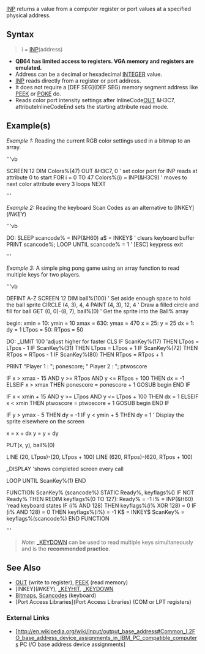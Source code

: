 [INP](INP) returns a value from a computer register or port values at a specified physical address.


## Syntax

>  i = [INP](INP)(address)


* **QB64 has limited access to registers. VGA memory and registers are emulated.**
* Address can be a decimal or hexadecimal [INTEGER](INTEGER) value.
* [INP](INP) reads directly from a register or port address.
* It does not require a [DEF SEG](DEF SEG) memory segment address like [PEEK](PEEK) or [POKE](POKE) do.
* Reads color port intensity settings after InlineCode[OUT](OUT) &H3C7, attributeInlineCodeEnd sets the starting attribute read mode.


## Example(s)

*Example 1:* Reading the current RGB color settings used in a bitmap to an array.

'''vb

 SCREEN 12
 DIM Colors%(47)
 OUT &H3C7, 0 ' set color port for INP reads at attribute 0 to start
 FOR i = 0 TO 47
 Colors%(i) = INP(&H3C9) ' moves to next color attribute every 3 loops
 NEXT 

'''


*Example 2:* Reading the keyboard Scan Codes as an alternative to [INKEY$](INKEY$)

'''vb

 DO: SLEEP
    scancode% = INP(&H60)
    a$ = INKEY$ ' clears keyboard buffer
    PRINT scancode%; 
 LOOP UNTIL scancode% = 1 ' [ESC] keypress exit 

'''


*Example 3:* A simple ping pong game using an array function to read multiple keys for two players.

'''vb

DEFINT A-Z
SCREEN 12
DIM ball%(100)        ' Set aside enough space to hold the ball sprite
CIRCLE (4, 3), 4, 4
PAINT (4, 3), 12, 4   ' Draw a filled circle and fill for ball
GET (0, 0)-(8, 7), ball%(0) ' Get the sprite into the Ball% array

begin:
xmin = 10: ymin = 10
xmax = 630: ymax = 470
x = 25: y = 25
dx = 1: dy = 1
LTpos = 50: RTpos = 50

DO: _LIMIT 100 'adjust higher for faster
CLS
IF ScanKey%(17) THEN LTpos = LTpos - 1
IF ScanKey%(31) THEN LTpos = LTpos + 1
IF ScanKey%(72) THEN RTpos = RTpos - 1
IF ScanKey%(80) THEN RTpos = RTpos + 1

PRINT "Player 1 : "; ponescore; " Player 2 : "; ptwoscore

IF x > xmax - 15 AND y >= RTpos AND y <= RTpos + 100 THEN
dx = -1
ELSEIF x > xmax THEN
ponescore = ponescore + 1
GOSUB begin
END IF

IF x < xmin + 15 AND y >= LTpos AND y <= LTpos + 100 THEN
dx = 1
ELSEIF x < xmin THEN
ptwoscore = ptwoscore + 1
GOSUB begin
END IF

IF y > ymax - 5 THEN dy = -1
IF y < ymin + 5 THEN dy = 1
' Display the sprite elsewhere on the screen

x = x + dx
y = y + dy

PUT(x, y), ball%(0)


LINE (20, LTpos)-(20, LTpos + 100)
LINE (620, RTpos)-(620, RTpos + 100)

_DISPLAY 'shows completed screen every call

LOOP UNTIL ScanKey%(1)
END


FUNCTION ScanKey% (scancode%)
STATIC Ready%, keyflags%()
IF NOT Ready% THEN REDIM keyflags%(0 TO 127): Ready% = -1
i% = INP(&H60) 'read keyboard states
IF (i% AND 128) THEN keyflags%(i% XOR 128) = 0
IF (i% AND 128) = 0 THEN keyflags%(i%) = -1
K$ = INKEY$
ScanKey% = keyflags%(scancode%)
END FUNCTION 

'''
>  *Note:* [_KEYDOWN](_KEYDOWN) can be used to read multiple keys simultaneously and is the **recommended practice**.


## See Also
 
* [OUT](OUT) (write to register),  [PEEK](PEEK) (read memory)
* [INKEY$](INKEY$), [_KEYHIT](_KEYHIT), [_KEYDOWN](_KEYDOWN)
* [Bitmaps](Bitmaps), [Scancodes](Scancodes) (keyboard)
* [Port Access Libraries](Port Access Libraries) (COM or LPT registers)


### External Links

* [http://en.wikipedia.org/wiki/Input/output_base_address#Common_I.2FO_base_address_device_assignments_in_IBM_PC_compatible_computers PC I/O base address device assignments]





